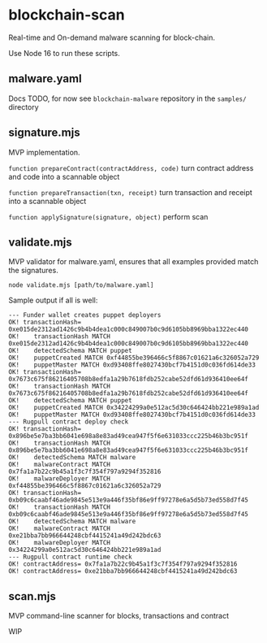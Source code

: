 # blockchain-scan

Real-time and On-demand malware scanning for block-chain.

Use Node 16 to run these scripts.

## malware.yaml

Docs TODO, for now see `blockchain-malware` repository in the `samples/` directory

## signature.mjs

MVP implementation.

`function prepareContract(contractAddress, code)`  turn contract address and code into a scannable object

`function prepareTransaction(txn, receipt)` turn transaction and receipt into a scannable object

`function applySignature(signature, object)` perform scan

## validate.mjs

MVP validator for malware.yaml, ensures that all examples provided match the signatures.

`node validate.mjs [path/to/malware.yaml]`

Sample output if all is well:

```
--- Funder wallet creates puppet deployers
OK! transactionHash= 0xe015de2312ad1426c9b4b4dea1c000c849007b0c9d6105bb8969bba1322ec440
OK!    transactionHash MATCH 0xe015de2312ad1426c9b4b4dea1c000c849007b0c9d6105bb8969bba1322ec440
OK!    detectedSchema MATCH puppet
OK!    puppetCreated MATCH 0xf44855be396466c5f8867c01621a6c326052a729
OK!    puppetMaster MATCH 0xd93408ffe8027430bcf7b4151d0c036fd614de33
OK! transactionHash= 0x7673c675f86216405708b8edfa1a29b7618fdb252cabe52dfd61d936410ee64f
OK!    transactionHash MATCH 0x7673c675f86216405708b8edfa1a29b7618fdb252cabe52dfd61d936410ee64f
OK!    detectedSchema MATCH puppet
OK!    puppetCreated MATCH 0x34224299a0e512ac5d30c646424bb221e989a1ad
OK!    puppetMaster MATCH 0xd93408ffe8027430bcf7b4151d0c036fd614de33
--- Rugpull contract deploy check
OK! transactionHash= 0x896be5e7ba3bb6041e698a8e83ad49cea947f5f6e631033ccc225b46b3bc951f
OK!    transactionHash MATCH 0x896be5e7ba3bb6041e698a8e83ad49cea947f5f6e631033ccc225b46b3bc951f
OK!    detectedSchema MATCH malware
OK!    malwareContract MATCH 0x7fa1a7b22c9b45a1f3c7f354f797a9294f352816
OK!    malwareDeployer MATCH 0xf44855be396466c5f8867c01621a6c326052a729
OK! transactionHash= 0xb09c6caabf46ade9845e513e9a446f35bf86e9ff97278e6a5d5b73ed558d7f45
OK!    transactionHash MATCH 0xb09c6caabf46ade9845e513e9a446f35bf86e9ff97278e6a5d5b73ed558d7f45
OK!    detectedSchema MATCH malware
OK!    malwareContract MATCH 0xe21bba7bb966644248cbf4415241a49d242bdc63
OK!    malwareDeployer MATCH 0x34224299a0e512ac5d30c646424bb221e989a1ad
--- Rugpull contract runtime check
OK! contractAddress= 0x7fa1a7b22c9b45a1f3c7f354f797a9294f352816
OK! contractAddress= 0xe21bba7bb966644248cbf4415241a49d242bdc63
```

## scan.mjs

MVP command-line scanner for blocks, transactions and contract

WIP
